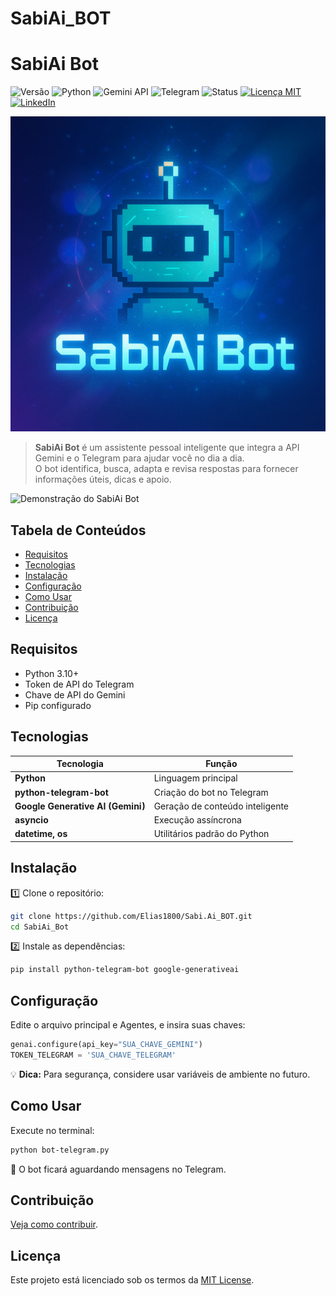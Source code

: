 # SabiAi_BOT


# SabiAi Bot
![Versão](https://img.shields.io/badge/versão-1.0.0-blue)
![Python](https://img.shields.io/badge/python-3.10%2B-brightgreen)
![Gemini API](https://img.shields.io/badge/Gemini-API-lightgrey)
![Telegram](https://img.shields.io/badge/Telegram-Bot-blue)
![Status](https://img.shields.io/badge/status-Em%20Desenvolvimento-orange)
[![Licença MIT](https://img.shields.io/badge/licença-MIT-yellow)](LICENSE)
[![LinkedIn](https://img.shields.io/badge/LinkedIn-Perfil-blue?style=flat&logo=linkedin&logoColor=white)](https://www.linkedin.com/in/elias-barbosa-367280282)

![SabiAi Bot Banner](docs\banner.png)

> **SabiAi Bot** é um assistente pessoal inteligente que integra a API Gemini e o Telegram para ajudar você no dia a dia.  
> O bot identifica, busca, adapta e revisa respostas para fornecer informações úteis, dicas e apoio.

![Demonstração do SabiAi Bot](docs/demo.gif)

## Tabela de Conteúdos
- [Requisitos](#requisitos)
- [Tecnologias](#tecnologias)
- [Instalação](#instalação)
- [Configuração](#configuração)
- [Como Usar](#como-usar)
- [Contribuição](#contribuição)
- [Licença](#licença)

## Requisitos
- Python 3.10+
- Token de API do Telegram
- Chave de API do Gemini
- Pip configurado

## Tecnologias
| Tecnologia | Função |
|------------|--------|
| **Python** | Linguagem principal |
| **python-telegram-bot** | Criação do bot no Telegram |
| **Google Generative AI (Gemini)** | Geração de conteúdo inteligente |
| **asyncio** | Execução assíncrona |
| **datetime, os** | Utilitários padrão do Python |

## Instalação
1️⃣ Clone o repositório:
```bash
git clone https://github.com/Elias1800/Sabi.Ai_BOT.git
cd SabiAi_Bot
```
2️⃣ Instale as dependências:
```bash
pip install python-telegram-bot google-generativeai
```

## Configuração
Edite o arquivo principal e Agentes, e insira suas chaves:
```python
genai.configure(api_key="SUA_CHAVE_GEMINI")
TOKEN_TELEGRAM = 'SUA_CHAVE_TELEGRAM'
```
💡 **Dica:** Para segurança, considere usar variáveis de ambiente no futuro.

## Como Usar
Execute no terminal:
```bash
python bot-telegram.py
```
📌 O bot ficará aguardando mensagens no Telegram.

## Contribuição
[Veja como contribuir](https://github.com/tiagoporto/.github/blob/main/CONTRIBUTING.md).

## Licença
Este projeto está licenciado sob os termos da [MIT License](LICENSE).

